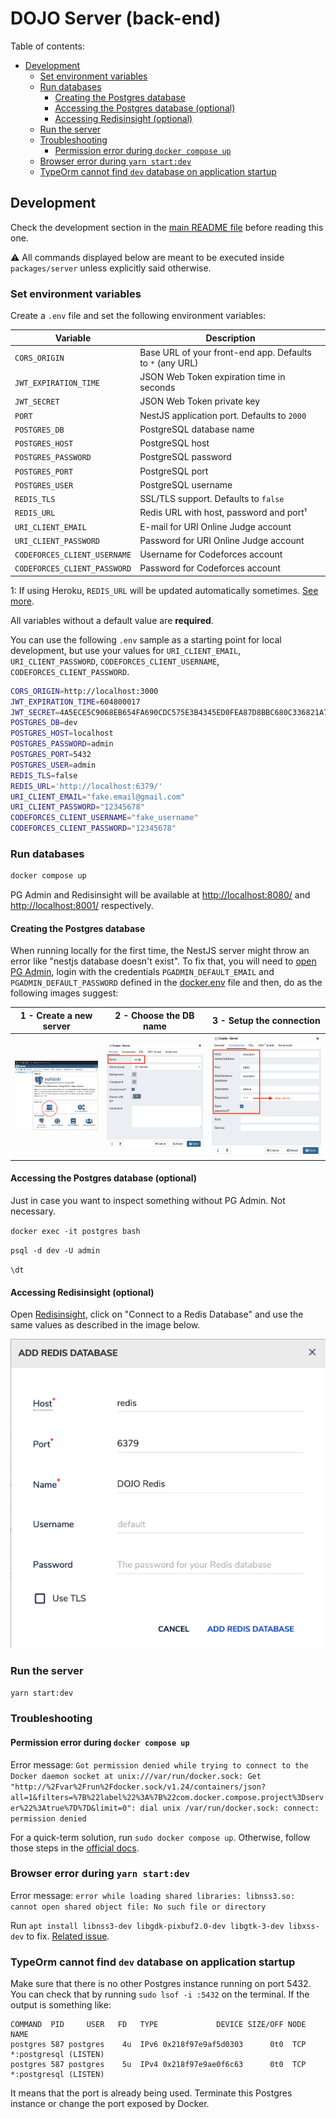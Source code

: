 # DOJO Server (back-end)

Table of contents:

- [Development](#development)
  - [Set environment variables](#set-environment-variables)
  - [Run databases](#run-databases)
    - [Creating the Postgres database](#creating-the-postgres-database)
    - [Accessing the Postgres database (optional)](#accessing-the-postgres-database-optional)
    - [Accessing Redisinsight (optional)](#accessing-redisinsight-optional)
  - [Run the server](#run-the-server)
  - [Troubleshooting](#troubleshooting)
    - [Permission error during `docker compose up`](#permission-error-during-docker-compose-up)
  - [Browser error during `yarn start:dev`](#browser-error-during-yarn-startdev)
  - [TypeOrm cannot find `dev` database on application startup](#typeorm-cannot-find-dev-database-on-application-startup)

## Development

Check the development section in the [main README file](../../README.md#development) before reading this one.

⚠️ All commands displayed below are meant to be executed inside `packages/server` unless explicitly said otherwise.

### Set environment variables

Create a `.env` file and set the following environment variables:

| Variable                     | Description                                               |
| ---------------------------- | --------------------------------------------------------- |
| `CORS_ORIGIN`                | Base URL of your front-end app. Defaults to `*` (any URL) |
| `JWT_EXPIRATION_TIME`        | JSON Web Token expiration time in seconds                 |
| `JWT_SECRET`                 | JSON Web Token private key                                |
| `PORT`                       | NestJS application port. Defaults to `2000`               |
| `POSTGRES_DB`                | PostgreSQL database name                                  |
| `POSTGRES_HOST`              | PostgreSQL host                                           |
| `POSTGRES_PASSWORD`          | PostgreSQL password                                       |
| `POSTGRES_PORT`              | PostgreSQL port                                           |
| `POSTGRES_USER`              | PostgreSQL username                                       |
| `REDIS_TLS`                  | SSL/TLS support. Defaults to `false`                      |
| `REDIS_URL`                  | Redis URL with host, password and port¹                   |
| `URI_CLIENT_EMAIL`           | E-mail for URI Online Judge account                       |
| `URI_CLIENT_PASSWORD`        | Password for URI Online Judge account                     |
| `CODEFORCES_CLIENT_USERNAME` | Username for Codeforces account                           |
| `CODEFORCES_CLIENT_PASSWORD` | Password for Codeforces account                           |

1: If using Heroku, `REDIS_URL` will be updated automatically sometimes. [See more](https://help.heroku.com/VN3D085X/why-have-my-heroku-redis-credentials-changed).

All variables without a default value are **required**.

You can use the following `.env` sample as a starting point for local development, but use your values for `URI_CLIENT_EMAIL`, `URI_CLIENT_PASSWORD`, `CODEFORCES_CLIENT_USERNAME`, `CODEFORCES_CLIENT_PASSWORD`.

```bash
CORS_ORIGIN=http://localhost:3000
JWT_EXPIRATION_TIME=604800017
JWT_SECRET=4A5ECE5C9068EB654FA690CDC575E3B4345ED0FEA87D8BBC680C336821A741BB
POSTGRES_DB=dev
POSTGRES_HOST=localhost
POSTGRES_PASSWORD=admin
POSTGRES_PORT=5432
POSTGRES_USER=admin
REDIS_TLS=false
REDIS_URL='http://localhost:6379/'
URI_CLIENT_EMAIL="fake.email@gmail.com"
URI_CLIENT_PASSWORD="12345678"
CODEFORCES_CLIENT_USERNAME="fake_username"
CODEFORCES_CLIENT_PASSWORD="12345678"
```

### Run databases

```bash
docker compose up
```

PG Admin and Redisinsight will be available at <http://localhost:8080/> and <http://localhost:8001/> respectively.

#### Creating the Postgres database

When running locally for the first time, the NestJS server might throw an error
like "nestjs database doesn't exist". To fix that, you will need to [open PG
Admin](http://localhost/8080), login with the credentials
`PGADMIN_DEFAULT_EMAIL` and `PGADMIN_DEFAULT_PASSWORD` defined in the
[docker.env](./docker.env) file and then, do as the following images suggest:

| 1 - Create a new server                      | 2 - Choose the DB name                          | 3 - Setup the connection                           |
| -------------------------------------------- | ----------------------------------------------- | -------------------------------------------------- |
| ![](./images/pgadmin_create_server_home.png) | ![](./images/pgadmin_create_server_general.png) | ![](./images/pgadmin_create_server_connection.png) |

#### Accessing the Postgres database (optional)

Just in case you want to inspect something without PG Admin. Not necessary.

`docker exec -it postgres bash`

`psql -d dev -U admin`

`\dt`

#### Accessing Redisinsight (optional)

Open [Redisinsight](http://localhost:8001/), click on "Connect to a Redis Database" and use the same values as described in the image below.

![](./images/redisinsight_add_redis_database.png)

### Run the server

```bash
yarn start:dev
```

### Troubleshooting

#### Permission error during `docker compose up`

Error message: `Got permission denied while trying to connect to the Docker daemon socket at unix:///var/run/docker.sock: Get "http://%2Fvar%2Frun%2Fdocker.sock/v1.24/containers/json?all=1&filters=%7B%22label%22%3A%7B%22com.docker.compose.project%3Dserver%22%3Atrue%7D%7D&limit=0": dial unix /var/run/docker.sock: connect: permission denied`

For a quick-term solution, run `sudo docker compose up`. Otherwise, follow those steps in the [official docs](https://docs.docker.com/engine/install/linux-postinstall/).

### Browser error during `yarn start:dev`

Error message: `error while loading shared libraries: libnss3.so: cannot open shared object file: No such file or directory`

Run `apt install libnss3-dev libgdk-pixbuf2.0-dev libgtk-3-dev libxss-dev` to fix. [Related issue](https://github.com/wdsrocha/dojo/issues/22).

### TypeOrm cannot find `dev` database on application startup

Make sure that there is no other Postgres instance running on port 5432. You can check that by running `sudo lsof -i :5432` on the terminal. If the output is something like:

```
COMMAND  PID     USER   FD   TYPE             DEVICE SIZE/OFF NODE NAME
postgres 587 postgres    4u  IPv6 0x218f97e9af5d0303      0t0  TCP *:postgresql (LISTEN)
postgres 587 postgres    5u  IPv4 0x218f97e9ae0f6c63      0t0  TCP *:postgresql (LISTEN)
```

It means that the port is already being used. Terminate this Postgres instance or change the port exposed by Docker.